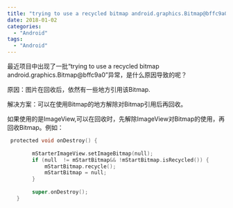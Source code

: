 ```yaml
---
title: "trying to use a recycled bitmap android.graphics.Bitmap@bffc9a0解决方案"
date: 2018-01-02
categories:
  - "Android"
tags:
  - "Android"
---
```

<!--more-->

最近项目中出现了一批“trying to use a recycled bitmap android.graphics.Bitmap@bffc9a0”异常，是什么原因导致的呢？
<!--more-->

原因：图片在回收后，依然有一些地方引用该Bitmap.

解决方案：可以在使用Bitmap的地方解除对Bitmap引用后再回收。

如果使用的是ImageView,可以在回收时，先解除ImageView对Bitmap的使用，再回收Bitmap。例如：

```objective-c
 protected void onDestroy() {
    
        mStarterImageView.setImageBitmap(null);
        if (null  != mStartBitmap&& !mStartBitmap.isRecycled()) {
            mStartBitmap.recycle();
            mStartBitmap = null;
        }
        
        super.onDestroy();
   }
```